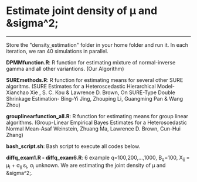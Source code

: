 # Estimate joint density of &mu; and &sigma^2;
---
Store the "density_estimation" folder in your home folder and run it. In each iteration, we ran 40 simulations in parallel.

**DPMMfunction.R**: R function for estimating mixture of normal-inverse gamma and all other variantions.
(Our Algorithm)

**SUREmethods.R**: R function for estimating means for several other SURE algoritms.
(SURE Estimates for a Heteroscedastic Hierarchical
Model-Xianchao Xie , S. C. Kou & Lawrence D. Brown, On SURE-Type Double Shrinkage Estimation-
Bing-Yi Jing, Zhouping Li, Guangming Pan & Wang Zhou)

**grouplinearfunction_all.R**: R function for estimating means for group linear algorithms.
(Group-Linear Empirical Bayes Estimates for a Heteroscedastic
Normal Mean-Asaf Weinstein, Zhuang Ma, Lawrence D. Brown, Cun-Hui Zhang)

**bash_script.sh**: Bash script to execute all codes below.

**diffq_exam1.R - diffq_exam6.R**: 6 example
q=100,200,...,1000, B<sub>q</sub>=100, X<sub>ij</sub> = &mu;<sub>i</sub> + &sigma;<sub>ij</sub> &epsilon;<sub>i</sub>, &sigma;<sub>i</sub> unknown. We are estimating the joint density of &mu; and &sigma^2;. 